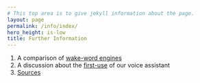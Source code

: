 ```yaml
---
# This top area is to give jekyll information about the page.
layout: page
permalink: /info/index/
hero_height: is-low
title: Further Information
---
```


1. A comparison of [wake-word engines](wake-word-engine-comparrison.md)
2. A discussion about the [first-use](first-use.md) of our voice assistant
3. [Sources](source-links.md)